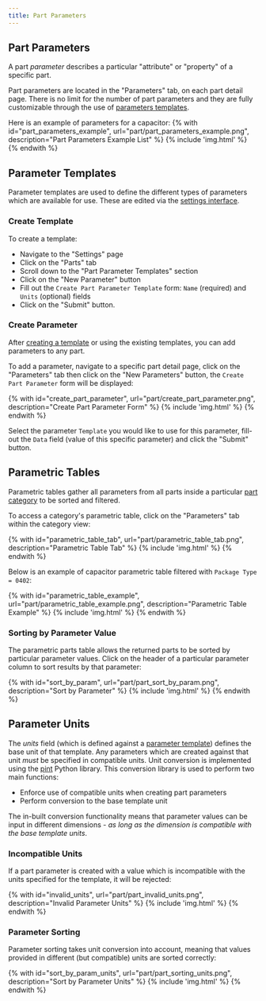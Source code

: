 ```yaml
---
title: Part Parameters
---
```


## Part Parameters

A part *parameter* describes a particular "attribute" or "property" of a specific part.

Part parameters are located in the "Parameters" tab, on each part detail page.
There is no limit for the number of part parameters and they are fully customizable through the use of [parameters templates](#parameter-templates).

Here is an example of parameters for a capacitor:
{% with id="part_parameters_example", url="part/part_parameters_example.png", description="Part Parameters Example List" %}
{% include 'img.html' %}
{% endwith %}

## Parameter Templates

Parameter templates are used to define the different types of parameters which are available for use. These are edited via the [settings interface](../settings/global.md).

### Create Template

To create a template:

- Navigate to the "Settings" page
- Click on the "Parts" tab
- Scroll down to the "Part Parameter Templates" section
- Click on the "New Parameter" button
- Fill out the `Create Part Parameter Template` form: `Name` (required) and `Units` (optional) fields
- Click on the "Submit" button.

### Create Parameter

After [creating a template](#create-template) or using the existing templates, you can add parameters to any part.

To add a parameter, navigate to a specific part detail page, click on the "Parameters" tab then click on the "New Parameters" button, the `Create Part Parameter` form will be displayed:

{% with id="create_part_parameter", url="part/create_part_parameter.png", description="Create Part Parameter Form" %}
{% include 'img.html' %}
{% endwith %}

Select the parameter `Template` you would like to use for this parameter, fill-out the `Data` field (value of this specific parameter) and click the "Submit" button.

## Parametric Tables

Parametric tables gather all parameters from all parts inside a particular [part category](./part.md#part-category) to be sorted and filtered.

To access a category's parametric table, click on the "Parameters" tab within the category view:

{% with id="parametric_table_tab", url="part/parametric_table_tab.png", description="Parametric Table Tab" %}
{% include 'img.html' %}
{% endwith %}

Below is an example of capacitor parametric table filtered with `Package Type = 0402`:

{% with id="parametric_table_example", url="part/parametric_table_example.png", description="Parametric Table Example" %}
{% include 'img.html' %}
{% endwith %}

### Sorting by Parameter Value

The parametric parts table allows the returned parts to be sorted by particular parameter values. Click on the header of a particular parameter column to sort results by that parameter:

{% with id="sort_by_param", url="part/part_sort_by_param.png", description="Sort by Parameter" %}
{% include 'img.html' %}
{% endwith %}

## Parameter Units

The *units* field (which is defined against a [parameter template](#parameter-templates)) defines the base unit of that template. Any parameters which are created against that unit *must* be specified in compatible units. Unit conversion is implemented using the [pint](https://pint.readthedocs.io/en/stable/) Python library. This conversion library is used to perform two main functions:

- Enforce use of compatible units when creating part parameters
- Perform conversion to the base template unit

The in-built conversion functionality means that parameter values can be input in different dimensions - *as long as the dimension is compatible with the base template units*.

### Incompatible Units

If a part parameter is created with a value which is incompatible with the units specified for the template, it will be rejected:

{% with id="invalid_units", url="part/part_invalid_units.png", description="Invalid Parameter Units" %}
{% include 'img.html' %}
{% endwith %}

### Parameter Sorting

Parameter sorting takes unit conversion into account, meaning that values provided in different (but compatible) units are sorted correctly:

{% with id="sort_by_param_units", url="part/part_sorting_units.png", description="Sort by Parameter Units" %}
{% include 'img.html' %}
{% endwith %}
